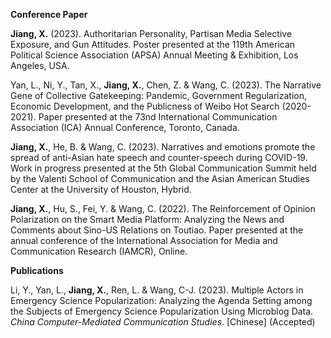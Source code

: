 
**Conference Paper**

**Jiang, X.** (2023). Authoritarian Personality, Partisan Media Selective Exposure, and Gun Attitudes. Poster presented at the 119th American Political Science Association (APSA) Annual Meeting & Exhibition, Los Angeles, USA.

Yan, L., Ni, Y., Tan, X., **Jiang, X.**, Chen, Z. & Wang, C. (2023). The Narrative Gene of Collective Gatekeeping: Pandemic, Government Regularization, Economic Development, and the Publicness of Weibo Hot Search (2020-2021). Paper presented at the 73nd International Communication Association (ICA) Annual Conference, Toronto, Canada.

**Jiang, X.**, He, B. & Wang, C. (2023). Narratives and emotions promote the spread of anti-Asian hate speech and counter-speech during COVID-19. Work in progress presented at the 5th Global Communication Summit held by the Valenti School of Communication and the Asian American Studies Center at the University of Houston, Hybrid.

**Jiang, X.**, Hu, S., Fei, Y. & Wang, C. (2022). The Reinforcement of Opinion Polarization on the Smart Media Platform: Analyzing the News and Comments about Sino-US Relations on Toutiao. Paper presented at the annual conference of the International Association for Media and Communication Research (IAMCR), Online.

**Publications**

Li, Y., Yan, L., **Jiang, X.**, Ren, L. & Wang, C-J. (2023). Multiple Actors in Emergency Science Popularization: Analyzing the Agenda Setting among the Subjects of Emergency Science Popularization Using Microblog Data. *China Computer-Mediated Communication Studies*. [Chinese] (Accepted)
